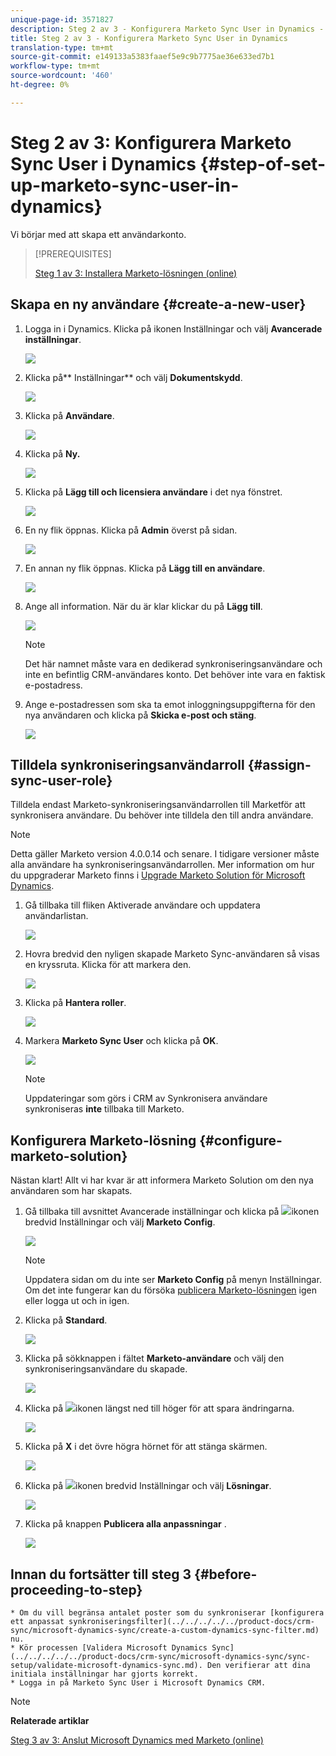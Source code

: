 ```yaml
---
unique-page-id: 3571827
description: Steg 2 av 3 - Konfigurera Marketo Sync User in Dynamics - Marketo Docs - Produktdokumentation
title: Steg 2 av 3 - Konfigurera Marketo Sync User in Dynamics
translation-type: tm+mt
source-git-commit: e149133a5383faaef5e9c9b7775ae36e633ed7b1
workflow-type: tm+mt
source-wordcount: '460'
ht-degree: 0%

---
```



# Steg 2 av 3: Konfigurera Marketo Sync User i Dynamics {#step-of-set-up-marketo-sync-user-in-dynamics}

Vi börjar med att skapa ett användarkonto.

>[!PREREQUISITES]
>
>[Steg 1 av 3: Installera Marketo-lösningen (online)](step-1-of-3-install.md)

## Skapa en ny användare {#create-a-new-user}

1. Logga in i Dynamics. Klicka på ikonen Inställningar och välj **Avancerade inställningar**.

   ![](assets/one.png)

1. Klicka på** Inställningar** och välj **Dokumentskydd**.

   ![](assets/two.png)

1. Klicka på **Användare**.

   ![](assets/three.png)

1. Klicka på **Ny.**

   ![](assets/four.png)

1. Klicka på **Lägg till och licensiera användare** i det nya fönstret.

   ![](assets/five.png)

1. En ny flik öppnas. Klicka på **Admin** överst på sidan.

   ![](assets/six.png)

1. En annan ny flik öppnas. Klicka på **Lägg till en användare**.

   ![](assets/seven.png)

1. Ange all information. När du är klar klickar du på **Lägg till**.

   ![](assets/eight.png)

   >[!NOTE]
   >
   >Det här namnet måste vara en dedikerad synkroniseringsanvändare och inte en befintlig CRM-användares konto. Det behöver inte vara en faktisk e-postadress.

1. Ange e-postadressen som ska ta emot inloggningsuppgifterna för den nya användaren och klicka på **Skicka e-post och stäng**.

   ![](assets/nine.png)

## Tilldela synkroniseringsanvändarroll {#assign-sync-user-role}

Tilldela endast Marketo-synkroniseringsanvändarrollen till Marketför att synkronisera användare. Du behöver inte tilldela den till andra användare.

>[!NOTE]
>
>Detta gäller Marketo version 4.0.0.14 och senare. I tidigare versioner måste alla användare ha synkroniseringsanvändarrollen. Mer information om hur du uppgraderar Marketo finns i [Upgrade Marketo Solution för Microsoft Dynamics](../../../../../product-docs/crm-sync/microsoft-dynamics-sync/sync-setup/download-the-marketo-lead-management-solution/upgrade-the-marketo-solution-for-microsoft-dynamics.md).

1. Gå tillbaka till fliken Aktiverade användare och uppdatera användarlistan.

   ![](assets/ten.png)

1. Hovra bredvid den nyligen skapade Marketo Sync-användaren så visas en kryssruta. Klicka för att markera den.

   ![](assets/eleven.png)

1. Klicka på **Hantera roller**.

   ![](assets/twelve.png)

1. Markera **Marketo Sync User** och klicka på **OK**.

   ![](assets/thirteen.png)

   >[!NOTE]
   >
   >Uppdateringar som görs i CRM av Synkronisera användare synkroniseras **inte** tillbaka till Marketo.

## Konfigurera Marketo-lösning {#configure-marketo-solution}

Nästan klart! Allt vi har kvar är att informera Marketo Solution om den nya användaren som har skapats.

1. Gå tillbaka till avsnittet Avancerade inställningar och klicka på ![](assets/image2015-5-13-15-3a49-3a19.png)ikonen bredvid Inställningar och välj **Marketo Config**.

   ![](assets/fourteen.png)

   >[!NOTE]
   >
   >Uppdatera sidan om du inte ser **Marketo Config** på menyn Inställningar. Om det inte fungerar kan du försöka [publicera Marketo-lösningen](https://docs.marketo.com/pages/viewpage.action?pageId=3571822#publish-customizations) [](https://docs.marketo.com/pages/viewpage.action?pageId=3571822#publish-customizations) igen eller logga ut och in igen.

1. Klicka på **Standard**.

   ![](assets/fifteen.png)

1. Klicka på sökknappen i fältet **Marketo-användare** och välj den synkroniseringsanvändare du skapade.

   ![](assets/sixteen.png)

1. Klicka på ![](assets/image2015-3-13-15-3a10-3a11.png)ikonen längst ned till höger för att spara ändringarna.

   ![](assets/image2015-3-13-15-3a3-3a3.png)

1. Klicka på **X** i det övre högra hörnet för att stänga skärmen.

   ![](assets/seventeen.png)

1. Klicka på ![](assets/image2015-5-13-15-3a49-3a19-1.png)ikonen bredvid Inställningar och välj **Lösningar**.

   ![](assets/eighteen.png)

1. Klicka på knappen **Publicera alla anpassningar** .

   ![](assets/nineteen.png)

## Innan du fortsätter till steg 3 {#before-proceeding-to-step}

    * Om du vill begränsa antalet poster som du synkroniserar [konfigurera ett anpassat synkroniseringsfilter](../../../../../product-docs/crm-sync/microsoft-dynamics-sync/create-a-custom-dynamics-sync-filter.md) nu.
    * Kör processen [Validera Microsoft Dynamics Sync](../../../../../product-docs/crm-sync/microsoft-dynamics-sync/sync-setup/validate-microsoft-dynamics-sync.md). Den verifierar att dina initiala inställningar har gjorts korrekt.
    * Logga in på Marketo Sync User i Microsoft Dynamics CRM.

>[!NOTE]
>
>**Relaterade artiklar**
>
>
>[Steg 3 av 3: Anslut Microsoft Dynamics med Marketo (online)](step-3-of-3-connect.md)
